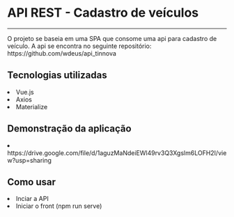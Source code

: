 <h1  >API REST - Cadastro de veículos</h1>
 <hr>
<p align="left">O projeto se baseia em uma SPA que consome uma api para cadastro de veículo. A api se encontra no seguinte repositório: https://github.com/wdeus/api_tinnova </p>

<h2>Tecnologias utilizadas</h2>
<div style="display: inline_block">
  <li>Vue.js</li>
  <li>Axios</li>
  <li>Materialize</li>
</div>

<h2>Demonstração da aplicação </h2>
<li>https://drive.google.com/file/d/1aguzMaNdeiEWl49rv3Q3Xgslm6LOFH2I/view?usp=sharing</li>

<h2>Como usar</h2>
<div style="display: inline_block">
  <li>Inciar a API</li>
  <li>Iniciar o front (npm run serve)</li>
